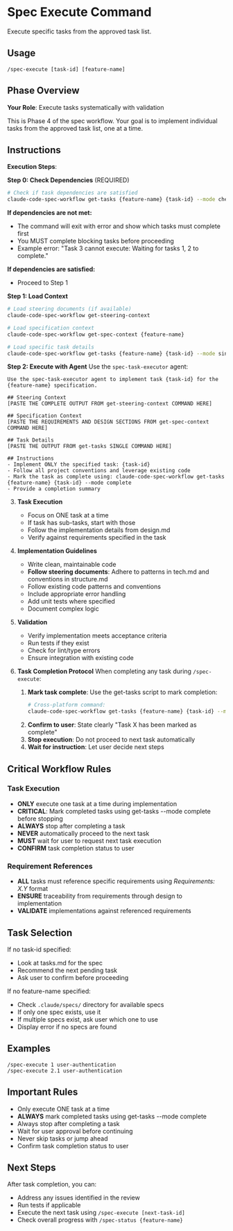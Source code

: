# Spec Execute Command

Execute specific tasks from the approved task list.

## Usage
```
/spec-execute [task-id] [feature-name]
```

## Phase Overview
**Your Role**: Execute tasks systematically with validation

This is Phase 4 of the spec workflow. Your goal is to implement individual tasks from the approved task list, one at a time.

## Instructions

**Execution Steps**:

**Step 0: Check Dependencies** (REQUIRED)
```bash
# Check if task dependencies are satisfied
claude-code-spec-workflow get-tasks {feature-name} {task-id} --mode check-dependencies
```

**If dependencies are not met:**
- The command will exit with error and show which tasks must complete first
- You MUST complete blocking tasks before proceeding
- Example error: "Task 3 cannot execute: Waiting for tasks 1, 2 to complete."

**If dependencies are satisfied:**
- Proceed to Step 1

**Step 1: Load Context**
```bash
# Load steering documents (if available)
claude-code-spec-workflow get-steering-context

# Load specification context
claude-code-spec-workflow get-spec-context {feature-name}

# Load specific task details
claude-code-spec-workflow get-tasks {feature-name} {task-id} --mode single
```

**Step 2: Execute with Agent**
Use the `spec-task-executor` agent:
```
Use the spec-task-executor agent to implement task {task-id} for the {feature-name} specification.

## Steering Context
[PASTE THE COMPLETE OUTPUT FROM get-steering-context COMMAND HERE]

## Specification Context
[PASTE THE REQUIREMENTS AND DESIGN SECTIONS FROM get-spec-context COMMAND HERE]

## Task Details
[PASTE THE OUTPUT FROM get-tasks SINGLE COMMAND HERE]

## Instructions
- Implement ONLY the specified task: {task-id}
- Follow all project conventions and leverage existing code
- Mark the task as complete using: claude-code-spec-workflow get-tasks {feature-name} {task-id} --mode complete
- Provide a completion summary
```


3. **Task Execution**
   - Focus on ONE task at a time
   - If task has sub-tasks, start with those
   - Follow the implementation details from design.md
   - Verify against requirements specified in the task

4. **Implementation Guidelines**
   - Write clean, maintainable code
   - **Follow steering documents**: Adhere to patterns in tech.md and conventions in structure.md
   - Follow existing code patterns and conventions
   - Include appropriate error handling
   - Add unit tests where specified
   - Document complex logic

5. **Validation**
   - Verify implementation meets acceptance criteria
   - Run tests if they exist
   - Check for lint/type errors
   - Ensure integration with existing code

6. **Task Completion Protocol**
When completing any task during `/spec-execute`:
   1. **Mark task complete**: Use the get-tasks script to mark completion:
      ```bash
      # Cross-platform command:
      claude-code-spec-workflow get-tasks {feature-name} {task-id} --mode complete
      ```
   2. **Confirm to user**: State clearly "Task X has been marked as complete"
   3. **Stop execution**: Do not proceed to next task automatically
   4. **Wait for instruction**: Let user decide next steps




## Critical Workflow Rules

### Task Execution
- **ONLY** execute one task at a time during implementation
- **CRITICAL**: Mark completed tasks using get-tasks --mode complete before stopping
- **ALWAYS** stop after completing a task
- **NEVER** automatically proceed to the next task
- **MUST** wait for user to request next task execution
- **CONFIRM** task completion status to user

### Requirement References
- **ALL** tasks must reference specific requirements using _Requirements: X.Y_ format
- **ENSURE** traceability from requirements through design to implementation
- **VALIDATE** implementations against referenced requirements

## Task Selection
If no task-id specified:
- Look at tasks.md for the spec
- Recommend the next pending task
- Ask user to confirm before proceeding

If no feature-name specified:
- Check `.claude/specs/` directory for available specs
- If only one spec exists, use it
- If multiple specs exist, ask user which one to use
- Display error if no specs are found

## Examples
```
/spec-execute 1 user-authentication
/spec-execute 2.1 user-authentication
```

## Important Rules
- Only execute ONE task at a time
- **ALWAYS** mark completed tasks using get-tasks --mode complete
- Always stop after completing a task
- Wait for user approval before continuing
- Never skip tasks or jump ahead
- Confirm task completion status to user

## Next Steps
After task completion, you can:
- Address any issues identified in the review
- Run tests if applicable
- Execute the next task using `/spec-execute [next-task-id]`
- Check overall progress with `/spec-status {feature-name}`
